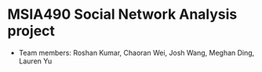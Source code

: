 # MSIA490 Social Network Analysis project
- Team members: Roshan Kumar, Chaoran Wei, Josh Wang, Meghan Ding, Lauren Yu
